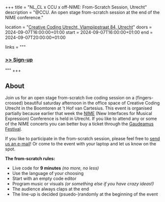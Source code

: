 +++
title       = "NL_CL x CCU x off-NIME: From-Scratch Session, Utrecht"
description = "@CCU. An open stage from-scratch session at the end of the NIME conference."

location    = "[Creative Coding Utrecht, Vlampijpstraat 84, Utrecht](https://www.openstreetmap.org/node/9836696489)"
doors       = 2024-09-07T16:00:00+01:00
start       = 2024-09-07T16:00:00+01:00
end         = 2024-09-07T20:00:00+01:00

links = """
  <!-- ### [>> Go to eventpage (coming...)]() -->
  ### [>> Sign-up](mailto:netherlandscodinglive@protonmail.com?subject=NL_CL%20From-Scratch%20Sign-Up)
"""
+++

## About

Join us for an open stage from-scratch live coding session on a (fingers-crossed) beautiful saturday afternoon in the office space of Creative Coding Utrecht in the Boomtoren at 't Hof van Cartesius. This event is organised partially because earlier that week the [NIME](https://www.nime2024.org/) (New Interfaces for Musical Expression) Conference is held in Utrecht. If you like to attend any or some of the NIME concerts you can better buy a ticket through the [Gaudeamus Festival](https://gaudeamus.nl/programma-festival/).

If you like to participate in the from-scratch session, please feel free to [send us an e-mail](mailto:netherlandscodinglive@protonmail.com?subject=NL_CL%20From-Scratch%20Sign-Up)! Or come to the event with your laptop and let us know on the spot.

**The from-scratch rules:**

- Live code for **9 minutes** *(no more, no less)*
- Use the language of your choosing
- Start with an empty code editor
- Program music or visuals *(or something else if you have crazy ideas!)*
- The audience always claps at the end
- The line-up is decided (psuedo-)randomly at the beginning of the event
